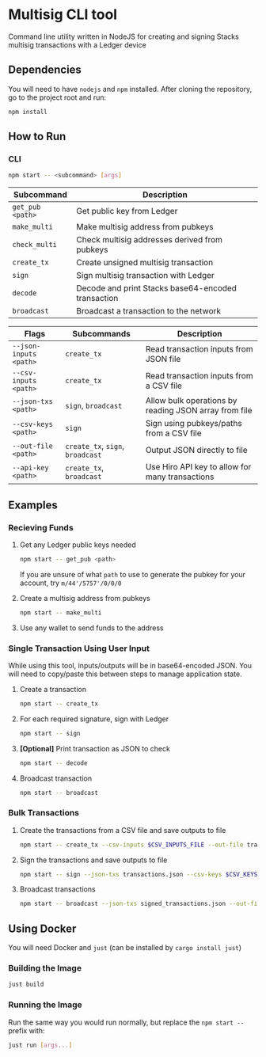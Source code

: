 # Multisig CLI tool

Command line utility written in NodeJS for creating and signing Stacks multisig transactions with a Ledger device

## Dependencies

You will need to have `nodejs` and `npm` installed.
After cloning the repository, go to the project root and run:

```sh
npm install
```

## How to Run

### CLI

```sh
npm start -- <subcommand> [args]
```

| Subcommand       | Description                                                    |
| ---------------- | -------------------------------------------------------------- |
| `get_pub <path>` | Get public key from Ledger                                     |
| `make_multi`     | Make multisig address from pubkeys                             |
| `check_multi`    | Check multisig addresses derived from pubkeys                  |
| `create_tx`      | Create unsigned multisig transaction                           |
| `sign`           | Sign multisig transaction with Ledger                          |
| `decode`         | Decode and print Stacks base64-encoded transaction             |
| `broadcast`      | Broadcast a transaction to the network                         |

| Flags                 | Subcommands                       | Description                                           |
| --------------------- | ----------------------------------|-------------------------------------------------------|
| `--json-inputs <path>`| `create_tx`                       | Read transaction inputs from JSON file                |
| `--csv-inputs <path>` | `create_tx`                       | Read transaction inputs from a CSV file               |
| `--json-txs <path>`   | `sign`, `broadcast`               | Allow bulk operations by reading JSON array from file |
| `--csv-keys <path>`   | `sign`                            | Sign using pubkeys/paths from a CSV file              |
| `--out-file <path>`   | `create_tx`, `sign`, `broadcast`  | Output JSON directly to file                          |
| `--api-key <path>`    | `create_tx`, `broadcast`          | Use Hiro API key to allow for many transactions

## Examples

### Recieving Funds

1. Get any Ledger public keys needed
   ```sh
   npm start -- get_pub <path>
   ```
   If you are unsure of what `path` to use to generate the pubkey for your account, try `m/44'/5757'/0/0/0`

2. Create a multisig address from pubkeys
   ```sh
   npm start -- make_multi
   ```

3. Use any wallet to send funds to the address

### Single Transaction Using User Input

While using this tool, inputs/outputs will be in base64-encoded JSON.
You will need to copy/paste this between steps to manage application state.

1. Create a transaction
   ```sh
   npm start -- create_tx
   ```

2. For each required signature, sign with Ledger
   ```sh
   npm start -- sign
   ```

3. **[Optional]** Print transaction as JSON to check
   ```sh
   npm start -- decode
   ```

3. Broadcast transaction
   ```sh
   npm start -- broadcast
   ```

### Bulk Transactions

1. Create the transactions from a CSV file and save outputs to file
   ```sh
   npm start -- create_tx --csv-inputs $CSV_INPUTS_FILE --out-file transactions.json
   ```

2. Sign the transactions and save outputs to file
   ```sh
   npm start -- sign --json-txs transactions.json --csv-keys $CSV_KEYS_FILE --out-file signed_transactions.json
   ```

3. Broadcast transactions
   ```sh
   npm start -- broadcast --json-txs signed_transactions.json --out-file broadcast_results.json
   ```

## Using Docker

You will need Docker and `just` (can be installed by `cargo install just`)

### Building the Image

```sh
just build
```

### Running the Image

Run the same way you would run normally, but replace the `npm start --` prefix with:

```sh
just run [args...]
```